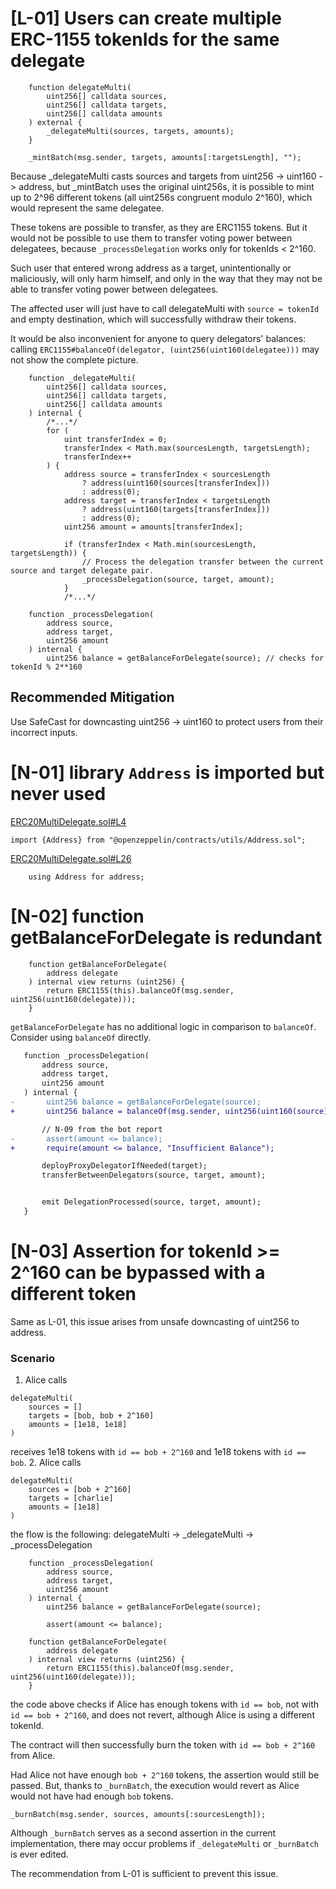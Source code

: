 # [L-01] Users can create multiple ERC-1155 tokenIds for the same delegate
```
    function delegateMulti(
        uint256[] calldata sources,
        uint256[] calldata targets,
        uint256[] calldata amounts
    ) external {
        _delegateMulti(sources, targets, amounts);
    }
```
```
    _mintBatch(msg.sender, targets, amounts[:targetsLength], "");
```
Because _delegateMulti casts sources and targets from uint256 -> uint160 -> address, but _mintBatch uses the original uint256s, it is possible to mint up to 2^96 different tokens (all uint256s congruent modulo 2^160), which would represent the same delegatee.

These tokens are possible to transfer, as they are ERC1155 tokens. But it would not be possible to use them to transfer voting power between delegatees, because `_processDelegation` works only for tokenIds < 2^160.

Such user that entered wrong address as a target, unintentionally or maliciously, will only harm himself, and only in the way that they may not be able to transfer voting power between delegatees.

The affected user will just have to call delegateMulti with `source = tokenId` and empty destination, which will successfully withdraw their tokens.

It would be also inconvenient for anyone to query delegators' balances: calling `ERC1155#balanceOf(delegator, (uint256(uint160(delegatee)))` may not show the complete picture.
```
    function _delegateMulti(
        uint256[] calldata sources,
        uint256[] calldata targets,
        uint256[] calldata amounts
    ) internal {
        /*...*/
        for (
            uint transferIndex = 0;
            transferIndex < Math.max(sourcesLength, targetsLength);
            transferIndex++
        ) {
            address source = transferIndex < sourcesLength
                ? address(uint160(sources[transferIndex]))
                : address(0);
            address target = transferIndex < targetsLength
                ? address(uint160(targets[transferIndex]))
                : address(0);
            uint256 amount = amounts[transferIndex];

            if (transferIndex < Math.min(sourcesLength, targetsLength)) {
                // Process the delegation transfer between the current source and target delegate pair.
                _processDelegation(source, target, amount);
            } 
            /*...*/

```
```
    function _processDelegation(
        address source,
        address target,
        uint256 amount
    ) internal {
        uint256 balance = getBalanceForDelegate(source); // checks for tokenId % 2**160
```

## Recommended Mitigation

Use SafeCast for downcasting uint256 -> uint160 to protect users from their incorrect inputs.

# [N-01] library `Address` is imported but never used
[ERC20MultiDelegate.sol#L4](https://github.com/code-423n4/2023-10-ens/blob/ed25379c06e42c8218eb1e80e141412496950685/contracts/ERC20MultiDelegate.sol#L4)
```
import {Address} from "@openzeppelin/contracts/utils/Address.sol";
```
[ERC20MultiDelegate.sol#L26](https://github.com/code-423n4/2023-10-ens/blob/ed25379c06e42c8218eb1e80e141412496950685/contracts/ERC20MultiDelegate.sol#L26)
```
    using Address for address;
```

# [N-02] function getBalanceForDelegate is redundant
```
    function getBalanceForDelegate(
        address delegate
    ) internal view returns (uint256) {
        return ERC1155(this).balanceOf(msg.sender, uint256(uint160(delegate)));
    }
```
`getBalanceForDelegate` has no additional logic in comparison to `balanceOf`. Consider using `balanceOf` directly.

 ```diff
    function _processDelegation(
        address source,
        address target,
        uint256 amount
    ) internal {
-       uint256 balance = getBalanceForDelegate(source);
+       uint256 balance = balanceOf(msg.sender, uint256(uint160(source)));

        // N-09 from the bot report
-       assert(amount <= balance);
+       require(amount <= balance, "Insufficient Balance");

        deployProxyDelegatorIfNeeded(target);
        transferBetweenDelegators(source, target, amount);


        emit DelegationProcessed(source, target, amount);
    }
```

# [N-03] Assertion for tokenId >= 2^160 can be bypassed with a different token 

Same as L-01, this issue arises from unsafe downcasting of uint256 to address. 

### Scenario
1. Alice calls 
```
delegateMulti(
    sources = []
    targets = [bob, bob + 2^160]
    amounts = [1e18, 1e18]
)
```
receives 1e18 tokens with `id == bob + 2^160`
and 1e18 tokens with `id == bob`.
2. Alice calls 
```
delegateMulti(
    sources = [bob + 2^160]
    targets = [charlie]
    amounts = [1e18]
)
```
the flow is the following:
delegateMulti -> _delegateMulti -> _processDelegation
```
    function _processDelegation(
        address source,
        address target,
        uint256 amount
    ) internal {
        uint256 balance = getBalanceForDelegate(source);

        assert(amount <= balance);
```
```
    function getBalanceForDelegate(
        address delegate
    ) internal view returns (uint256) {
        return ERC1155(this).balanceOf(msg.sender, uint256(uint160(delegate)));
    }
```
the code above checks if Alice has enough tokens with `id == bob`, not with `id == bob + 2^160`, and does not revert, although Alice is using a different tokenId.

The contract will then successfully burn the token with `id == bob + 2^160` from Alice.

Had Alice not have enough `bob + 2^160` tokens, the assertion would still be passed. But, thanks to `_burnBatch`, the execution would revert as Alice would not have had enough `bob` tokens.

```
_burnBatch(msg.sender, sources, amounts[:sourcesLength]);
```

Although `_burnBatch` serves as a second assertion in the current implementation, there may occur problems if `_delegateMulti` or `_burnBatch` is ever edited.

The recommendation from L-01 is sufficient to prevent this issue.